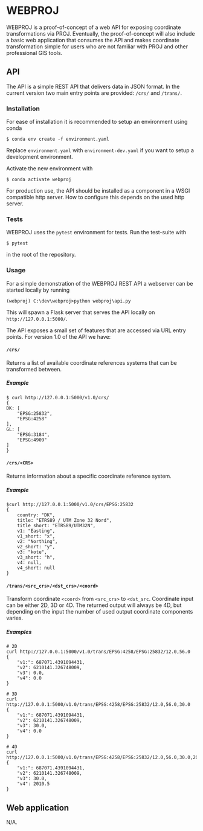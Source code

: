 # WEBPROJ

WEBPROJ is a proof-of-concept of a web API for exposing coordinate
transformations via PROJ. Eventually, the proof-of-concept will also
include a basic web application that consumes the API and makes
coordinate transformation simple for users who are not familiar with
PROJ and other professional GIS tools.

## API

The API is a simple REST API that delivers data in JSON format. In
the current version two main entry points are provided: `/crs/` and
`/trans/`.

### Installation

For ease of installation it is recommended to setup an environment
using conda

```
$ conda env create -f environment.yaml
```

Replace `environment.yaml` with `environment-dev.yaml` if you want
to setup a development environment.

Activate the new environment with

```
$ conda activate webproj
```

For production use, the API should be installed as a component in a
WSGI compatible http server. How to configure this depends on the used http server.

### Tests

WEBPROJ uses the `pytest` environment for tests. Run the test-suite with

```
$ pytest
```

in the root of the repository.

### Usage

For a simple demonstration of the WEBPROJ REST API a webserver can
be started locally by running

```
(webproj) C:\dev\webproj>python webproj\api.py
```

This will spawn a Flask server that serves the API locally on
`http://127.0.0.1:5000/`.

The API exposes a small set of features that are accessed via URL
entry points. For version 1.0 of the API we have:

#### `/crs/`

Returns a list of available coordinate references systems that can
be transformed between.

##### Example

```
$ curl http://127.0.0.1:5000/v1.0/crs/
{
DK: [
    "EPSG:25832",
    "EPSG:4258"
],
GL: [
    "EPSG:3184",
    "EPSG:4909"
]
}
```

#### `/crs/<CRS>`

Returns information about a specific coordinate reference system.

##### Example

```
$curl http://127.0.0.1:5000/v1.0/crs/EPSG:25832
{
    country: "DK",
    title: "ETRS89 / UTM Zone 32 Nord",
    title_short: "ETRS89/UTM32N",
    v1: "Easting",
    v1_short: "x",
    v2: "Northing",
    v2_short: "y",
    v3: "kote",
    v3_short: "h",
    v4: null,
    v4_short: null
}
```

#### `/trans/<src_crs>/<dst_crs>/<coord>`

Transform coordinate `<coord>` from `<src_crs>` to `<dst_src`. Coordinate
input can be either 2D, 3D or 4D. The returned output will always be 4D, but
depending on the input the number of used output coordinate components varies.

##### Examples

```
# 2D
curl http://127.0.0.1:5000/v1.0/trans/EPSG:4258/EPSG:25832/12.0,56.0
{
    "v1:": 687071.4391094431,
    "v2": 6210141.326748009,
    "v3": 0.0,
    "v4": 0.0
}

# 3D
curl http://127.0.0.1:5000/v1.0/trans/EPSG:4258/EPSG:25832/12.0,56.0,30.0
{
    "v1:": 687071.4391094431,
    "v2": 6210141.326748009,
    "v3": 30.0,
    "v4": 0.0
}

# 4D
curl http://127.0.0.1:5000/v1.0/trans/EPSG:4258/EPSG:25832/12.0,56.0,30.0,2010.5
{
    "v1:": 687071.4391094431,
    "v2": 6210141.326748009,
    "v3": 30.0,
    "v4": 2010.5
}
```

## Web application

N/A.


